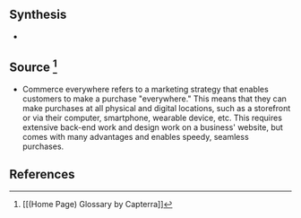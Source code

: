 ## Synthesis
- 
## Source [^1]
- Commerce everywhere refers to a marketing strategy that enables customers to make a purchase "everywhere." This means that they can make purchases at all physical and digital locations, such as a storefront or via their computer, smartphone, wearable device, etc. This requires extensive back-end work and design work on a business' website, but comes with many advantages and enables speedy, seamless purchases.
## References

[^1]: [[(Home Page) Glossary by Capterra]]